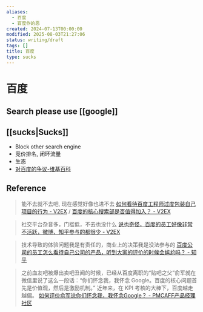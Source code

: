 ```yaml
---
aliases:
  - 百度
  - 百度作的恶
created: 2024-07-13T00:00:00
modified: 2025-08-03T21:27:06
status: writing/draft
tags: []
title: 百度
type: sucks
---
```


# 百度

## Search please use [[google]]

## [[sucks|Sucks]]

- Block other search engine
- 竞价排名, 闭环流量
- 生态
- [对百度的争议-维基百科](https://zh.wikipedia.org/zh-cn/%E5%AF%B9%E7%99%BE%E5%BA%A6%E7%9A%84%E4%BA%89%E8%AE%AE)

## Reference

> 能不去就不去吧, 现在感觉好像也进不去
> [如何看待百度工程师过度包装自己项目的行为 - V2EX](https://v2ex.com/t/780520) / [百度的核心搜索部是否值得加入？ - V2EX](https://www.v2ex.com/t/441796)

> 社交平台杂音多，门槛低，不去也没什么
> [说也奇怪，百度的员工好像非常不活跃，微博、知乎参与的都很少 - V2EX](https://www.v2ex.com/t/201787)

> 技术导致的体验问题我是有责任的，商业上的决策我是没法参与的
> [百度公司的员工怎么看待自己公司的产品，听到大家的评价的时候会尴尬吗？ - 知乎](https://www.zhihu.com/question/30040890)

> 之前血友吧被爆出卖吧丑闻的时候，已经从百度离职的“贴吧之父”俞军就在微信里说了这么一段话：“你们怀念我，我怀念 Google。百度的核心问题首先是价值观，然后是激励机制。” 近年来，在 KPI 考核的大棒下，百度越走越偏。
> [如何评价俞军说你们怀念我，我怀念Google？ - PMCAFF产品经理社区](https://www.pmcaff.com/discuss/575888474907712)
